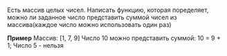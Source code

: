Есть массив целых чисел. Написать функцию, которая поределяет,
 можно ли заданное число представить суммой чисел 
 из массива(каждое число можно использовать один раз)
 
 **Пример**
 Массив: [1, 7, 9]
 Число 10 можно представить суммой: 10 = 9 + 1;
 Число 5 - нельзя
 